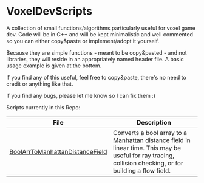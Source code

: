 # VoxelDevScripts
A collection of small functions/algorithms particularly useful for voxel game dev. Code will be in C++ and will be kept minimalistic and well commented so you can either copy&paste or implement/adopt it yourself. 

Because they are simple functions - meant to be copy&pasted - and not libraries, they will reside in an appropriately named header file. A basic usage example is given at the bottom.

If you find any of this useful, feel free to copy&paste, there's no need to credit or anything like that. 

If you find any bugs, please let me know so I can fix them :)


Scripts currently in this Repo:

File|Description
----|-----------
[BoolArrToManhattanDistanceField](src/BoolArrToManhattanDistanceField.hpp)|Converts a bool array to a [Manhattan](https://en.wikipedia.org/wiki/Taxicab_geometry) distance field in linear time. This may be useful for ray tracing, collision checking, or for building a flow field.
